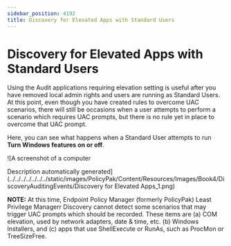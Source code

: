 ```yaml
---
sidebar_position: 4192
title: Discovery for Elevated Apps with Standard Users
---
```


# Discovery for Elevated Apps with Standard Users

Using the Audit applications requiring elevation setting is useful after you have removed local admin rights and users are running as Standard Users. At this point, even though you have created rules to overcome UAC scenarios, there will still be occasions when a user attempts to perform a scenario which requires UAC prompts, but there is no rule yet in place to overcome that UAC prompt.

Here, you can see what happens when a Standard User attempts to run **Turn Windows features on or off**.

![A screenshot of a computer

Description automatically generated](../../../../../../../static/images/PolicyPak/Content/Resources/Images/Book4/DiscoveryAuditingEvents/Discovery for Elevated Apps_1.png)

**NOTE:** At this time, Endpoint Policy Manager (formerly PolicyPak) Least Privilege Managerr Discovery cannot detect some scenarios that may trigger UAC prompts which should be recorded. These items are (a) COM elevation, used by network adapters, date & time, etc. (b) Windows Installers, and (c) apps that use ShellExecute or RunAs, such as ProcMon or TreeSizeFree.